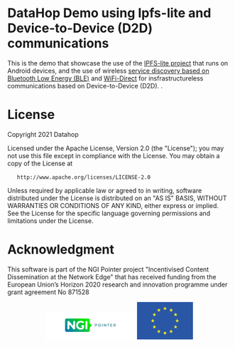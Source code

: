 # DataHop Demo using Ipfs-lite and Device-to-Device (D2D) communications

This is the demo that showcase the use of the [IPFS-lite project](https://github.com/datahop/ipfs-lite) that runs on Android devices, and 
the use of wireless [service discovery based on Bluetooth Low Energy (BLE)](https://github.com/datahop/p2p-discovery-ble) and [WiFi-Direct](https://github.com/datahop/p2p-connection-wifidirect) for insfrastructureless communications based on Device-to-Device (D2D).
.
# License

Copyright 2021 Datahop

Licensed under the Apache License, Version 2.0 (the "License");
you may not use this file except in compliance with the License.
You may obtain a copy of the License at

       http://www.apache.org/licenses/LICENSE-2.0

Unless required by applicable law or agreed to in writing, software
distributed under the License is distributed on an "AS IS" BASIS,
WITHOUT WARRANTIES OR CONDITIONS OF ANY KIND, either express or implied.
See the License for the specific language governing permissions and
limitations under the License.

# Acknowledgment

This software is part of the NGI Pointer project "Incentivised Content Dissemination at the Network Edge" that has received funding from the European Union’s Horizon 2020 research and innovation programme under grant agreement No 871528

<p align="center"><img  alt="ngi logo" src="./Logo_Pointer.png" width=40%> <img  alt="eu logo" src="./eu.png" width=25%></p>
